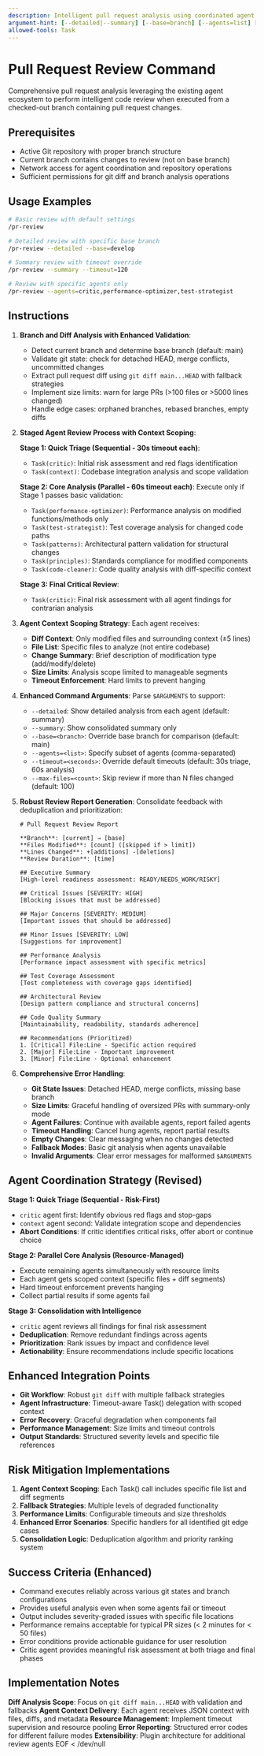 ```yaml
---
description: Intelligent pull request analysis using coordinated agent workflows for comprehensive code review.
argument-hint: [--detailed|--summary] [--base=branch] [--agents=list] [--timeout=seconds]
allowed-tools: Task
---
```


# Pull Request Review Command

Comprehensive pull request analysis leveraging the existing agent ecosystem to perform intelligent code review when executed from a checked-out branch containing pull request changes.

## Prerequisites

- Active Git repository with proper branch structure
- Current branch contains changes to review (not on base branch)
- Network access for agent coordination and repository operations
- Sufficient permissions for git diff and branch analysis operations

## Usage Examples

```bash
# Basic review with default settings
/pr-review

# Detailed review with specific base branch
/pr-review --detailed --base=develop

# Summary review with timeout override
/pr-review --summary --timeout=120

# Review with specific agents only
/pr-review --agents=critic,performance-optimizer,test-strategist
```

## Instructions

1. **Branch and Diff Analysis with Enhanced Validation**:
   - Detect current branch and determine base branch (default: main)
   - Validate git state: check for detached HEAD, merge conflicts, uncommitted changes
   - Extract pull request diff using `git diff main...HEAD` with fallback strategies
   - Implement size limits: warn for large PRs (>100 files or >5000 lines changed)
   - Handle edge cases: orphaned branches, rebased branches, empty diffs

2. **Staged Agent Review Process with Context Scoping**:
   
   **Stage 1: Quick Triage (Sequential - 30s timeout each)**:
   - `Task(critic)`: Initial risk assessment and red flags identification
   - `Task(context)`: Codebase integration analysis and scope validation
   
   **Stage 2: Core Analysis (Parallel - 60s timeout each)**:
   Execute only if Stage 1 passes basic validation:
   - `Task(performance-optimizer)`: Performance analysis on modified functions/methods only
   - `Task(test-strategist)`: Test coverage analysis for changed code paths
   - `Task(patterns)`: Architectural pattern validation for structural changes
   - `Task(principles)`: Standards compliance for modified components
   - `Task(code-cleaner)`: Code quality analysis with diff-specific context

   **Stage 3: Final Critical Review**:
   - `Task(critic)`: Final risk assessment with all agent findings for contrarian analysis

3. **Agent Context Scoping Strategy**:
   Each agent receives:
   - **Diff Context**: Only modified files and surrounding context (±5 lines)
   - **File List**: Specific files to analyze (not entire codebase)
   - **Change Summary**: Brief description of modification type (add/modify/delete)
   - **Size Limits**: Analysis scope limited to manageable segments
   - **Timeout Enforcement**: Hard limits to prevent hanging

4. **Enhanced Command Arguments**:
   Parse `$ARGUMENTS` to support:
   - `--detailed`: Show detailed analysis from each agent (default: summary)
   - `--summary`: Show consolidated summary only  
   - `--base=<branch>`: Override base branch for comparison (default: main)
   - `--agents=<list>`: Specify subset of agents (comma-separated)
   - `--timeout=<seconds>`: Override default timeouts (default: 30s triage, 60s analysis)
   - `--max-files=<count>`: Skip review if more than N files changed (default: 100)

5. **Robust Review Report Generation**:
   Consolidate feedback with deduplication and prioritization:

   ```
   # Pull Request Review Report
   
   **Branch**: [current] → [base]  
   **Files Modified**: [count] ([skipped if > limit])
   **Lines Changed**: +[additions] -[deletions]
   **Review Duration**: [time]
   
   ## Executive Summary
   [High-level readiness assessment: READY/NEEDS_WORK/RISKY]
   
   ## Critical Issues [SEVERITY: HIGH]
   [Blocking issues that must be addressed]
   
   ## Major Concerns [SEVERITY: MEDIUM]  
   [Important issues that should be addressed]
   
   ## Minor Issues [SEVERITY: LOW]
   [Suggestions for improvement]
   
   ## Performance Analysis
   [Performance impact assessment with specific metrics]
   
   ## Test Coverage Assessment  
   [Test completeness with coverage gaps identified]
   
   ## Architectural Review
   [Design pattern compliance and structural concerns]
   
   ## Code Quality Summary
   [Maintainability, readability, standards adherence]
   
   ## Recommendations (Prioritized)
   1. [Critical] File:Line - Specific action required
   2. [Major] File:Line - Important improvement  
   3. [Minor] File:Line - Optional enhancement
   ```

6. **Comprehensive Error Handling**:
   - **Git State Issues**: Detached HEAD, merge conflicts, missing base branch
   - **Size Limits**: Graceful handling of oversized PRs with summary-only mode
   - **Agent Failures**: Continue with available agents, report failed agents
   - **Timeout Handling**: Cancel hung agents, report partial results
   - **Empty Changes**: Clear messaging when no changes detected
   - **Fallback Modes**: Basic git analysis when agents unavailable
   - **Invalid Arguments**: Clear error messages for malformed `$ARGUMENTS`

## Agent Coordination Strategy (Revised)

**Stage 1: Quick Triage (Sequential - Risk-First)**
- `critic` agent first: Identify obvious red flags and stop-gaps
- `context` agent second: Validate integration scope and dependencies
- **Abort Conditions**: If critic identifies critical risks, offer abort or continue choice

**Stage 2: Parallel Core Analysis (Resource-Managed)**
- Execute remaining agents simultaneously with resource limits
- Each agent gets scoped context (specific files + diff segments)
- Hard timeout enforcement prevents hanging
- Collect partial results if some agents fail

**Stage 3: Consolidation with Intelligence**
- `critic` agent reviews all findings for final risk assessment
- **Deduplication**: Remove redundant findings across agents
- **Prioritization**: Rank issues by impact and confidence level
- **Actionability**: Ensure recommendations include specific locations

## Enhanced Integration Points

- **Git Workflow**: Robust `git diff` with multiple fallback strategies
- **Agent Infrastructure**: Timeout-aware Task() delegation with scoped context
- **Error Recovery**: Graceful degradation when components fail
- **Performance Management**: Size limits and timeout controls
- **Output Standards**: Structured severity levels and specific file references

## Risk Mitigation Implementations

1. **Agent Context Scoping**: Each Task() call includes specific file list and diff segments
2. **Fallback Strategies**: Multiple levels of degraded functionality
3. **Performance Limits**: Configurable timeouts and size thresholds
4. **Enhanced Error Scenarios**: Specific handlers for all identified git edge cases
5. **Consolidation Logic**: Deduplication algorithm and priority ranking system

## Success Criteria (Enhanced)

- Command executes reliably across various git states and branch configurations
- Provides useful analysis even when some agents fail or timeout
- Output includes severity-graded issues with specific file locations
- Performance remains acceptable for typical PR sizes (< 2 minutes for < 50 files)
- Error conditions provide actionable guidance for user resolution
- Critic agent provides meaningful risk assessment at both triage and final phases

## Implementation Notes

**Diff Analysis Scope**: Focus on `git diff main...HEAD` with validation and fallbacks
**Agent Context Delivery**: Each agent receives JSON context with files, diffs, and metadata
**Resource Management**: Implement timeout supervision and resource pooling
**Error Reporting**: Structured error codes for different failure modes
**Extensibility**: Plugin architecture for additional review agents
EOF < /dev/null